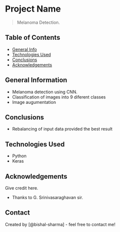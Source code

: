 # Project Name
> Melanoma Detection.


## Table of Contents
* [General Info](#general-information)
* [Technologies Used](#technologies-used)
* [Conclusions](#conclusions)
* [Acknowledgements](#acknowledgements)

<!-- You can include any other section that is pertinent to your problem -->

## General Information
- Melanoma detection using CNN.
- Classification of images into 9 diferent classes
- Image augumentation

<!-- You don't have to answer all the questions - just the ones relevant to your project. -->

## Conclusions
- Rebalancing of input data provided the best result

<!-- You don't have to answer all the questions - just the ones relevant to your project. -->


## Technologies Used
- Python
- Keras

<!-- As the libraries versions keep on changing, it is recommended to mention the version of library used in this project -->

## Acknowledgements
Give credit here.
- Thanks to G. Srinivasaraghavan sir.


## Contact
Created by [@bishal-sharma] - feel free to contact me!


<!-- Optional -->
<!-- ## License -->
<!-- This project is open source and available under the [... License](). -->

<!-- You don't have to include all sections - just the one's relevant to your project -->
